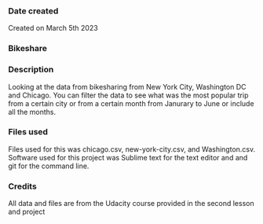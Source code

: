 

### Date created
Created on March 5th 2023

### Bikeshare 


### Description
Looking at the data from bikesharing from New York City, Washington DC and Chicago. You can filter the data to see what was the most popular trip from a certain city or from a certain month from Janurary to June or include all the months.

### Files used
Files used for this was chicago.csv, new-york-city.csv, and Washington.csv.
Software used for this project was Sublime text for the text editor and and git for the command line.

### Credits
All data and files are from the Udacity course provided in the second lesson and project

